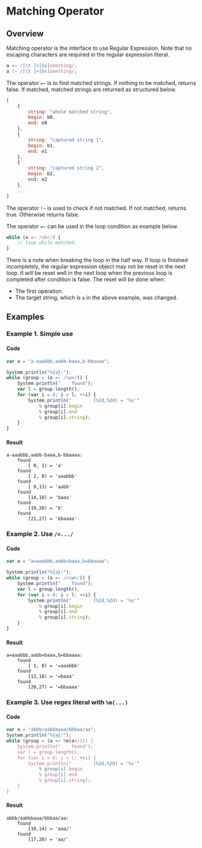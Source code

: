# Matching Operator

## Overview

Matching operator is the interface to use Regular Expression.
Note that no escaping characters are required in the regular expression literal.

```javascript
a =~ /[\t ]+[Ss]omething/;
a !~ /[\t ]+[Ss]omething/;
```

The operator `=~` is to find matched strings. If nothing to be matched, returns false.
If matched, matched strings are returned as structured below.

```javascript
[
    {
        string: "whole matched string",
        begin: b0,
        end: e0
    },
    {
        string: "captured string 1",
        begin: b1,
        end: e1
    },
    {
        string: "captured string 2",
        begin: b2,
        end: e2
    },
    ...
]
```

The operator `!~` is used to check if not matched.
If not matched, returns true. Otherwise returns false.

The operator `=~` can be used in the loop condition as example below.

```javascript
while (a =~ /abc/) {
    // loop while matched.
}
```

There is a note when breaking the loop in the half way.
If loop is finished incompletely, the regular expression object may not be reset in the next loop.
It will be reset well in the next loop when the previous loop is completed after condition is false.
The reset will be done when:

*   The first operation.
*   The target string, which is `a` in the above example, was changed.

## Examples

### Example 1. Simple use

#### Code

```javascript
var a = "a-aaabbb,aabb-baaa,b-bbaaaa";

System.println("%{a}:");
while (group = (a =~ /\w+/)) {
    System.println("    found");
    var l = group.length();
    for (var i = 0; i < l; ++i) {
        System.println("        [%2d,%2d) = '%s'"
            % group[i].begin
            % group[i].end
            % group[i].string);
    }
}
```

#### Result

```
a-aaabbb,aabb-baaa,b-bbaaaa:
    found
        [ 0, 1) = 'a'
    found
        [ 2, 8) = 'aaabbb'
    found
        [ 9,13) = 'aabb'
    found
        [14,18) = 'baaa'
    found
        [19,20) = 'b'
    found
        [21,27) = 'bbaaaa'
```

### Example 2. Use `/=.../`

#### Code

```javascript
var a = "a=aaabbb,aabb=baaa,b=bbaaaa";

System.println("%{a}:");
while (group = (a =~ /=\w+/)) {
    System.println("    found");
    var l = group.length();
    for (var i = 0; i < l; ++i) {
        System.println("        [%2d,%2d) = '%s'"
            % group[i].begin
            % group[i].end
            % group[i].string);
    }
}
```

#### Result

```
a=aaabbb,aabb=baaa,b=bbaaaa:
    found
        [ 1, 8) = '=aaabbb'
    found
        [13,18) = '=baaa'
    found
        [20,27) = '=bbaaaa'
```

### Example 3. Use regex literal with `%m(...)`

#### Code

```javascript
var a = "abbb/aabbbaaa/bbbaa/aa";
System.println("%{a}:");
while (group = (a =~ %m(a+/))) {
    System.println("    found");
    var l = group.length();
    for (var i = 0; i < l; ++i) {
        System.println("        [%2d,%2d) = '%s'"
            % group[i].begin
            % group[i].end
            % group[i].string);
    }
}
```

#### Result

```
abbb/aabbbaaa/bbbaa/aa:
    found
        [10,14) = 'aaa/'
    found
        [17,20) = 'aa/'
```
